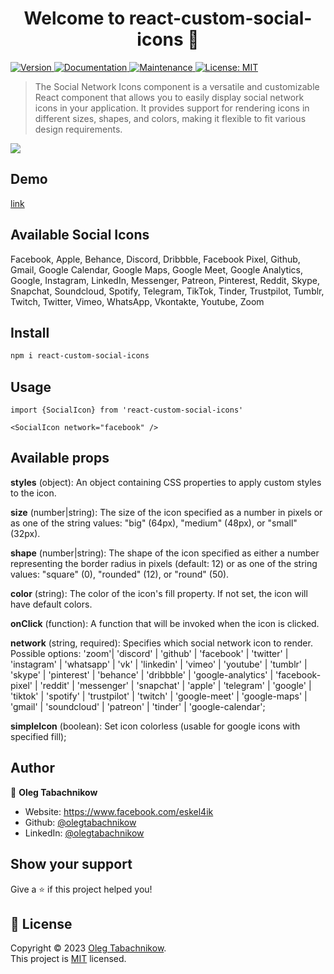 <h1 align="center">Welcome to react-custom-social-icons 👋</h1>
<p>
  <a href="https://www.npmjs.com/package/react-custom-social-icons" target="_blank">
    <img alt="Version" src="https://img.shields.io/npm/v/react-custom-social-icons.svg">
  </a>
  <a href="https://github.com/olegtabachnikow/react-custom-social-icons#readme" target="_blank">
    <img alt="Documentation" src="https://img.shields.io/badge/documentation-yes-brightgreen.svg" />
  </a>
  <a href="https://github.com/olegtabachnikow/react-custom-social-icons/graphs/commit-activity" target="_blank">
    <img alt="Maintenance" src="https://img.shields.io/badge/Maintained%3F-yes-green.svg" />
  </a>
  <a href="https://github.com/olegtabachnikow/react-custom-social-icons/blob/master/LICENSE" target="_blank">
    <img alt="License: MIT" src="https://img.shields.io/github/license/olegtabachnikow/react-custom-social-icons" />
  </a>
</p>

> The Social Network Icons component is a versatile and customizable React component that allows you to easily display social network icons in your application. It provides support for rendering icons in different sizes, shapes, and colors, making it flexible to fit various design requirements.

<img src="https://i.ibb.co/Fh5zc6G/Screenshot-2023-05-24-at-20-15-24.png" />

## Demo

[link](https://olegtabachnikow.github.io/react-custom-social-icons-demo/)

## Available Social Icons

Facebook, Apple, Behance, Discord, Dribbble, Facebook Pixel, Github, Gmail, Google Calendar, Google Maps, Google Meet, Google Analytics, Google, Instagram, LinkedIn, Messenger, Patreon, Pinterest, Reddit, Skype, Snapchat, Soundcloud, Spotify, Telegram, TikTok, Tinder, Trustpilot, Tumblr, Twitch, Twitter, Vimeo, WhatsApp, Vkontakte, Youtube, Zoom

## Install

```sh
npm i react-custom-social-icons
```

## Usage

```
import {SocialIcon} from 'react-custom-social-icons'

<SocialIcon network="facebook" />
```

## Available props

**styles** (object): An object containing CSS properties to apply custom styles to the icon.

**size** (number|string): The size of the icon specified as a number in pixels or as one of the string values: "big" (64px), "medium" (48px), or "small" (32px).

**shape** (number|string): The shape of the icon specified as either a number representing the border radius in pixels (default: 12) or as one of the string values: "square" (0), "rounded" (12), or "round" (50).

**color** (string): The color of the icon's fill property. If not set, the icon will have default colors.

**onClick** (function): A function that will be invoked when the icon is clicked.

**network** (string, required): Specifies which social network icon to render. Possible options:
'zoom'| 'discord' | 'github' | 'facebook' | 'twitter' | 'instagram' | 'whatsapp' | 'vk' | 'linkedin' | 'vimeo' | 'youtube' | 'tumblr' | 'skype' | 'pinterest' | 'behance' | 'dribbble' | 'google-analytics' | 'facebook-pixel' | 'reddit' | 'messenger' | 'snapchat' | 'apple' | 'telegram' | 'google' | 'tiktok' | 'spotify' | 'trustpilot' | 'twitch' | 'google-meet' | 'google-maps' | 'gmail' | 'soundcloud' | 'patreon' | 'tinder' | 'google-calendar';

**simpleIcon** (boolean): Set icon colorless (usable for google icons with specified fill);

## Author

👤 **Oleg Tabachnikow**

- Website: https://www.facebook.com/eskel4ik
- Github: [@olegtabachnikow](https://github.com/olegtabachnikow)
- LinkedIn: [@olegtabachnikow](https://linkedin.com/in/olegtabachnikow)

## Show your support

Give a ⭐️ if this project helped you!

## 📝 License

Copyright © 2023 [Oleg Tabachnikow](https://github.com/olegtabachnikow).<br />
This project is [MIT](https://github.com/olegtabachnikow/react-custom-social-icons/blob/master/LICENSE) licensed.
